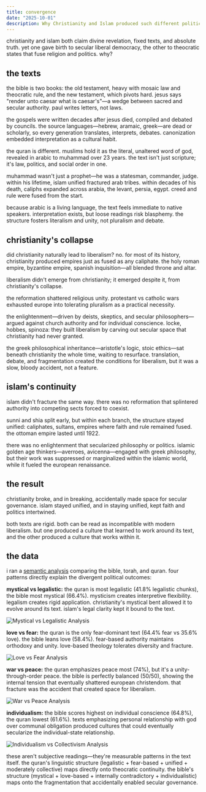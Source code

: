 ```yaml
---
title: convergence
date: "2025-10-01"
description: Why Christianity and Islam produced such different political outcomes, despite both being rooted in rigid scripture.
---
```


christianity and islam both claim divine revelation, fixed texts, and absolute truth. yet one gave birth to secular liberal democracy, the other to theocratic states that fuse religion and politics. why?

## the texts

the bible is two books: the old testament, heavy with mosaic law and theocratic rule, and the new testament, which pivots hard. jesus says "render unto caesar what is caesar's"—a wedge between sacred and secular authority. paul writes letters, not laws.

the gospels were written decades after jesus died, compiled and debated by councils. the source languages—hebrew, aramaic, greek—are dead or scholarly, so every generation translates, interprets, debates. canonization embedded interpretation as a cultural habit.

the quran is different. muslims hold it as the literal, unaltered word of god, revealed in arabic to muhammad over 23 years. the text isn't just scripture; it's law, politics, and social order in one.

muhammad wasn't just a prophet—he was a statesman, commander, judge. within his lifetime, islam unified fractured arab tribes. within decades of his death, caliphs expanded across arabia, the levant, persia, egypt. creed and rule were fused from the start.

because arabic is a living language, the text feels immediate to native speakers. interpretation exists, but loose readings risk blasphemy. the structure fosters literalism and unity, not pluralism and debate.

## christianity's collapse

did christianity naturally lead to liberalism? no. for most of its history, christianity produced empires just as fused as any caliphate. the holy roman empire, byzantine empire, spanish inquisition—all blended throne and altar.

liberalism didn't emerge from christianity; it emerged despite it, from christianity's collapse.

the reformation shattered religious unity. protestant vs catholic wars exhausted europe into tolerating pluralism as a practical necessity.

the enlightenment—driven by deists, skeptics, and secular philosophers—argued against church authority and for individual conscience. locke, hobbes, spinoza: they built liberalism by carving out secular space that christianity had never granted.

the greek philosophical inheritance—aristotle's logic, stoic ethics—sat beneath christianity the whole time, waiting to resurface. translation, debate, and fragmentation created the conditions for liberalism, but it was a slow, bloody accident, not a feature.

## islam's continuity

islam didn't fracture the same way. there was no reformation that splintered authority into competing sects forced to coexist.

sunni and shia split early, but within each branch, the structure stayed unified: caliphates, sultans, empires where faith and rule remained fused. the ottoman empire lasted until 1922.

there was no enlightenment that secularized philosophy or politics. islamic golden age thinkers—averroes, avicenna—engaged with greek philosophy, but their work was suppressed or marginalized within the islamic world, while it fueled the european renaissance.

## the result

christianity broke, and in breaking, accidentally made space for secular governance. islam stayed unified, and in staying unified, kept faith and politics intertwined.

both texts are rigid. both can be read as incompatible with modern liberalism. but one produced a culture that learned to work around its text, and the other produced a culture that works within it.

## the data

i ran a [semantic analysis](https://github.com/esteininger/semantic-clustering) comparing the bible, torah, and quran. four patterns directly explain the divergent political outcomes:

**mystical vs legalistic:** the quran is most legalistic (41.8% legalistic chunks), the bible most mystical (66.4%). mysticism creates interpretive flexibility. legalism creates rigid application. christianity's mystical bent allowed it to evolve around its text. islam's legal clarity kept it bound to the text.

![Mystical vs Legalistic Analysis](https://raw.githubusercontent.com/esteininger/semantic-clustering/main/examples/religious/output/mystical_vs_legalistic/tsne_visualization.png)

**love vs fear:** the quran is the only fear-dominant text (64.4% fear vs 35.6% love). the bible leans love (58.4%). fear-based authority maintains orthodoxy and unity. love-based theology tolerates diversity and fracture.

![Love vs Fear Analysis](https://raw.githubusercontent.com/esteininger/semantic-clustering/main/examples/religious/output/love_vs_fear/tsne_visualization.png)

**war vs peace:** the quran emphasizes peace most (74%), but it's a unity-through-order peace. the bible is perfectly balanced (50/50), showing the internal tension that eventually shattered european christendom. that fracture was the accident that created space for liberalism.

![War vs Peace Analysis](https://raw.githubusercontent.com/esteininger/semantic-clustering/main/examples/religious/output/war_vs_peace/tsne_visualization.png)

**individualism:** the bible scores highest on individual conscience (64.8%), the quran lowest (61.6%). texts emphasizing personal relationship with god over communal obligation produced cultures that could eventually secularize the individual-state relationship.

![Individualism vs Collectivism Analysis](https://raw.githubusercontent.com/esteininger/semantic-clustering/main/examples/religious/output/individualism_vs_collectivism/tsne_visualization.png)

these aren't subjective readings—they're measurable patterns in the text itself. the quran's linguistic structure (legalistic + fear-based + unified + moderately collective) maps directly onto theocratic continuity. the bible's structure (mystical + love-based + internally contradictory + individualistic) maps onto the fragmentation that accidentally enabled secular governance.